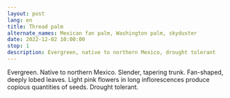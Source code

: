 ```yaml
---
layout: post
lang: en
title: Thread palm
alternate_names: Mexican fan palm, Washington palm, skyduster
date: 2022-12-02 10:00:00
stop: 1
description: Evergreen, native to northern Mexico, drought tolerant
---
```

Evergreen. Native to northern Mexico. Slender, tapering trunk. Fan-shaped, deeply lobed leaves. Light pink flowers in long inflorescences produce copious quantities of seeds. Drought tolerant.
